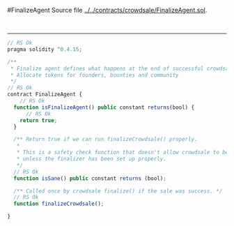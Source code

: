 #FinalizeAgent
Source file [../../contracts/crowdsale/FinalizeAgent.sol](../../contracts/crowdsale/FinalizeAgent.sol).


<br />

<hr />

```javascript
// RS Ok
pragma solidity ^0.4.15;

/**
 * Finalize agent defines what happens at the end of successful crowdsale.
 * Allocate tokens for founders, bounties and community
 */
// RS Ok
contract FinalizeAgent {
    // RS Ok
  function isFinalizeAgent() public constant returns(bool) {
      // RS Ok
    return true;
  }

  /** Return true if we can run finalizeCrowdsale() properly.
   *
   * This is a safety check function that doesn't allow crowdsale to begin
   * unless the finalizer has been set up properly.
   */
  // RS Ok
  function isSane() public constant returns (bool);

  /** Called once by crowdsale finalize() if the sale was success. */
  // RS Ok
  function finalizeCrowdsale();

}
```